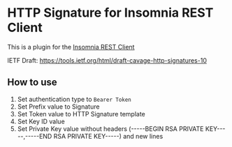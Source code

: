 # HTTP Signature for Insomnia REST Client
This is a plugin for the [Insomnia REST Client](https://insomnia.rest/)

IETF Draft: https://tools.ietf.org/html/draft-cavage-http-signatures-10

## How to use
1. Set authentication type to `Bearer Token`
2. Set Prefix value to Signature
3. Set Token value to HTTP Signature template
4. Set Key ID value
5. Set Private Key value without headers (-----BEGIN RSA PRIVATE KEY-----,-----END RSA PRIVATE KEY-----) and new lines
